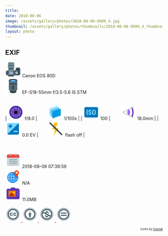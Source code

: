 ```yaml
---
title: ‎
date: 2018-08-06
image: /assets/gallery/photos/2018-08-06-9999_4.jpg
thumbnail: /assets/gallery/photos/thumbnails/2018-08-06-9999_4_thumbnail.jpg
layout: photo
---
```

<style>
  div.container {
    width: 100% !important;
    max-width: none !important;
  }
  img.main-img {
    height: auto !important;
    max-width: 100% !important;
    max-height: 100vh !important;
  }
  img.exif {
    width: 50px;
    height: 50px;
  }
</style>

## EXIF
<img src='/assets/images/icons/camera.png' class='exif'> Canon EOS 80D  
<img src='/assets/images/icons/lens.png' class='exif'> EF-S18-55mm f/3.5-5.6 IS STM
<br><br>

| <img src='/assets/images/icons/aperture.png' class='exif'> f/8.0 | &emsp;&emsp;<img src='/assets/images/icons/shutter-speed.png' class='exif'> 1/100s |
| <img src='/assets/images/icons/iso.png' class='exif'> 100 | &emsp;&emsp;<img src='/assets/images/icons/focal-length.png' class='exif'> 18.0mm |
| <img src='/assets/images/icons/exposure.png' class='exif'> 0.0 EV | &emsp;&emsp;<img src='/assets/images/icons/flash-off.png' class='exif'> flash off |

<br><br>
<img src='/assets/images/icons/calendar.png' class='exif'> 2018-08-06 07:39:59  
<img src='/assets/images/icons/location.png' class='exif'> N/A  
<img src='/assets/images/icons/image.png' class='exif'> 11.0MB

<a href='https://creativecommons.org/licenses/by-nc-nd/2.0/' class='no-underline'>
  <img src='/assets/images/icons/ccl/cc.png' class='exif'>
  <img src='/assets/images/icons/ccl/by.png' class='exif'>
  <img src='/assets/images/icons/ccl/nc.png' class='exif'>
  <img src='/assets/images/icons/ccl/nd.png' class='exif'>
</a>

<span style='float: right; font-size: 0.6rem'>icons by <a target="_blank" href="https://icons8.com">Icons8</a></span>
<br>